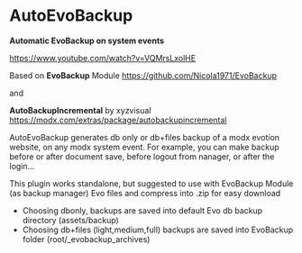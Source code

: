 # AutoEvoBackup

**Automatic EvoBackup on system events**

https://www.youtube.com/watch?v=VQMrsLxolHE

Based on **EvoBackup** Module https://github.com/Nicola1971/EvoBackup

and 

**AutoBackupIncremental** by xyzvisual https://modx.com/extras/package/autobackupincremental 

AutoEvoBackup generates db only or db+files backup of a modx evotion website, on any modx system event.
For example, you can make backup before or after document save, before logout from nanager, or after the login...

This plugin works standalone, but suggested to use with EvoBackup Module (as backup manager)
Evo files and compress into .zip for easy download

* Choosing dbonly, backups are saved into default Evo db backup directory (assets/backup)
* Choosing db+files (light,medium,full) backups are saved into EvoBackup folder (root/_evobackup_archives)

